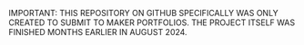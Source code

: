 IMPORTANT: THIS REPOSITORY ON GITHUB SPECIFICALLY WAS ONLY CREATED TO SUBMIT TO MAKER PORTFOLIOS. THE PROJECT ITSELF WAS FINISHED MONTHS EARLIER IN AUGUST 2024. 
